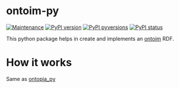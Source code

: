 # ontoim-py

[![Maintenance](https://img.shields.io/badge/Maintained%3F-yes-green.svg)](https://github.com/luca-martinelli-09/ontoim-py/graphs/commit-activity)
[![PyPI version](https://img.shields.io/pypi/v/ontoim-py.svg)](https://pypi.python.org/pypi/ontoim-py/)
[![PyPI pyversions](https://img.shields.io/pypi/pyversions/ontoim-py.svg)](https://pypi.python.org/pypi/ontoim-py/)
[![PyPI status](https://img.shields.io/pypi/status/ontoim-py.svg)](https://pypi.python.org/pypi/ontoim-py/)

This python package helps in create and implements an [ontoim](https://github.com/luca-martinelli-09/ontoim) RDF.

# How it works

Same as [ontopia_py](https://github.com/luca-martinelli-09/ontopia-py)